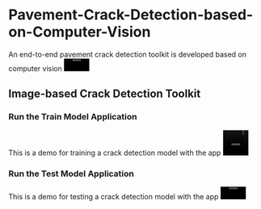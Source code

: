 # Pavement-Crack-Detection-based-on-Computer-Vision
An end-to-end pavement crack detection toolkit is developed based on computer vision
<video src='https://user-images.githubusercontent.com/71452866/200087762-ad4f48b0-c85f-46c9-8c7e-47776d3f082b.mp4' width=50/>

## Image-based Crack Detection Toolkit

### Run the Train Model Application
This is a demo for training a crack detection model with the app
<video align="right" height="50" src='https://user-images.githubusercontent.com/71452866/200090431-e30d0f81-ce45-4f7c-b1d8-8d9a22b1c2b2.mp4' width=50/>

### Run the Test Model Application
This is a demo for testing a crack detection model with the app
<video src='https://user-images.githubusercontent.com/71452866/200090397-88486528-b0ac-4e93-b518-92bf6979a0dd.mp4' width=50/>







